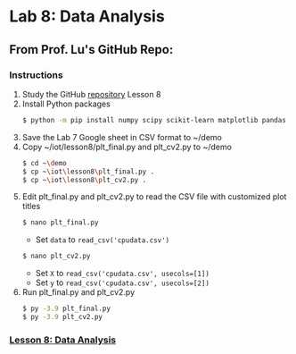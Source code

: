 # Lab 8: Data Analysis
## From Prof. Lu's GitHub Repo:
### Instructions
1. Study the GitHub [repository](https://github.com/kevinwlu/iot) Lesson 8
2. Install Python packages
   ```sh
   $ python -m pip install numpy scipy scikit-learn matplotlib pandas tensorflow keras
   ```
3. Save the Lab 7 Google sheet in CSV format to ~/demo
4. Copy ~/iot/lesson8/plt_final.py and plt_cv2.py to ~/demo
   ```sh
   $ cd ~\demo
   $ cp ~\iot\lesson8\plt_final.py .
   $ cp ~\iot\lesson8\plt_cv2.py .
   ```
5. Edit plt_final.py and plt_cv2.py to read the CSV file with customized plot titles
   ```sh
   $ nano plt_final.py
   ```
   - Set `data` to `read_csv('cpudata.csv')`
   ```sh
   $ nano plt_cv2.py
   ```
   - Set `X` to `read_csv('cpudata.csv', usecols=[1])`
   - Set `y` to `read_csv('cpudata.csv', usecols=[2])`
6. Run plt_final.py and plt_cv2.py
   ```sh
   $ py -3.9 plt_final.py
   $ py -3.9 plt_cv2.py
   ```
### [Lesson 8: Data Analysis](lesson8/README.md)

